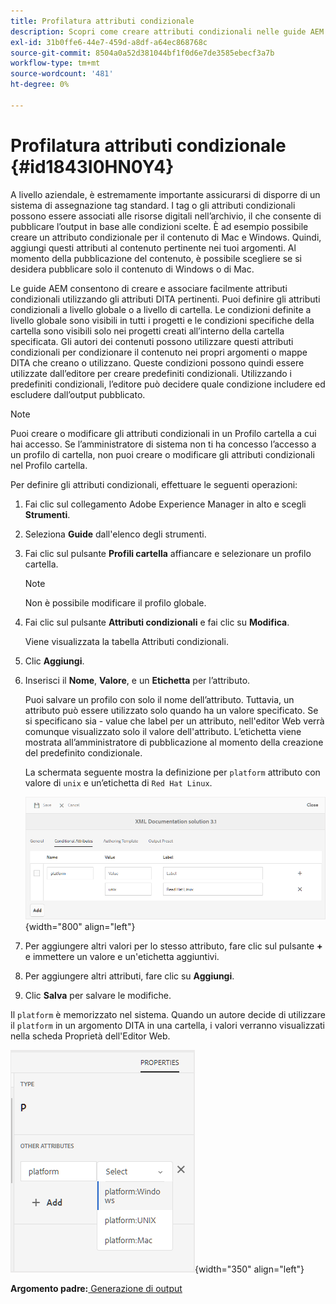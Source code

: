 ```yaml
---
title: Profilatura attributi condizionale
description: Scopri come creare attributi condizionali nelle guide AEM. Utilizza gli attributi condizionali nella cartella e nei profili globali per condizionare il contenuto.
exl-id: 31b0ffe6-44e7-459d-a8df-a64ec868768c
source-git-commit: 8504a0a52d381044bf1f0d6e7de3585ebecf3a7b
workflow-type: tm+mt
source-wordcount: '481'
ht-degree: 0%

---
```


# Profilatura attributi condizionale {#id1843I0HN0Y4}

A livello aziendale, è estremamente importante assicurarsi di disporre di un sistema di assegnazione tag standard. I tag o gli attributi condizionali possono essere associati alle risorse digitali nell’archivio, il che consente di pubblicare l’output in base alle condizioni scelte. È ad esempio possibile creare un attributo condizionale per il contenuto di Mac e Windows. Quindi, aggiungi questi attributi al contenuto pertinente nei tuoi argomenti. Al momento della pubblicazione del contenuto, è possibile scegliere se si desidera pubblicare solo il contenuto di Windows o di Mac.

Le guide AEM consentono di creare e associare facilmente attributi condizionali utilizzando gli attributi DITA pertinenti. Puoi definire gli attributi condizionali a livello globale o a livello di cartella. Le condizioni definite a livello globale sono visibili in tutti i progetti e le condizioni specifiche della cartella sono visibili solo nei progetti creati all’interno della cartella specificata. Gli autori dei contenuti possono utilizzare questi attributi condizionali per condizionare il contenuto nei propri argomenti o mappe DITA che creano o utilizzano. Queste condizioni possono quindi essere utilizzate dall’editore per creare predefiniti condizionali. Utilizzando i predefiniti condizionali, l’editore può decidere quale condizione includere ed escludere dall’output pubblicato.

>[!NOTE]
>
> Puoi creare o modificare gli attributi condizionali in un Profilo cartella a cui hai accesso. Se l’amministratore di sistema non ti ha concesso l’accesso a un profilo di cartella, non puoi creare o modificare gli attributi condizionali nel Profilo cartella.

Per definire gli attributi condizionali, effettuare le seguenti operazioni:

1. Fai clic sul collegamento Adobe Experience Manager in alto e scegli **Strumenti**.

1. Seleziona **Guide** dall&#39;elenco degli strumenti.

1. Fai clic sul pulsante **Profili cartella** affiancare e selezionare un profilo cartella.

   >[!NOTE]
   >
   > Non è possibile modificare il profilo globale.

1. Fai clic sul pulsante **Attributi condizionali** e fai clic su **Modifica**.

   Viene visualizzata la tabella Attributi condizionali.

1. Clic **Aggiungi**.

1. Inserisci il **Nome**, **Valore**, e un **Etichetta** per l’attributo.

   Puoi salvare un profilo con solo il nome dell’attributo. Tuttavia, un attributo può essere utilizzato solo quando ha un valore specificato. Se si specificano sia - value che label per un attributo, nell&#39;editor Web verrà comunque visualizzato solo il valore dell&#39;attributo. L’etichetta viene mostrata all’amministratore di pubblicazione al momento della creazione del predefinito condizionale.

   La schermata seguente mostra la definizione per `platform` attributo con valore di `unix` e un’etichetta di `Red Hat Linux`.

   ![](images/add-profile.png){width="800" align="left"}

1. Per aggiungere altri valori per lo stesso attributo, fare clic sul pulsante **+** e immettere un valore e un&#39;etichetta aggiuntivi.

1. Per aggiungere altri attributi, fare clic su **Aggiungi**.

1. Clic **Salva** per salvare le modifiche.


Il `platform` è memorizzato nel sistema. Quando un autore decide di utilizzare il `platform` in un argomento DITA in una cartella, i valori verranno visualizzati nella scheda Proprietà dell&#39;Editor Web.

![](images/properties-tab.png){width="350" align="left"}

**Argomento padre:**[ Generazione di output](generate-output.md)
